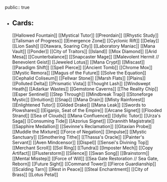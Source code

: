 public:: true
- ## Cards:
	[[Hallowed Fountain]]
	[[Mystical Tutor]]
	[[Preordain]]
	[[Rhystic Study]]
	[[Talisman of Progress]]
	[[Emergence Zone]]
	[[Cyclonic Rift]]
	[[Delay]]
	[[Lion Sash]]
	[[Otawara, Soaring City]]
	[[Laboratory Maniac]]
	[[Mana Vault]]
	[[Ponder]]
	[[City of Traitors]]
	[[Island]]
	[[Mox Diamond]]
	[[Arid Mesa]]
	[[Counterbalance]]
	[[Snapcaster Mage]]
	[[Malevolent Hermit // Benevolent Geist]]
	[[Jeweled Lotus]]
	[[Mana Crypt]]
	[[Miscast]]
	[[Paradigm Shift]]
	[[Spell Pierce]]
	[[Ancient Tomb]]
	[[Chrome Mox]]
	[[Mystic Remora]]
	[[Magus of the Future]]
	[[Solve the Equation]]
	[[Cephalid Coliseum]]
	[[Fellwar Stone]]
	[[Marsh Flats]]
	[[Plains]]
	[[Polluted Delta]]
	[[Prismatic Vista]]
	[[Thought Lash]]
	[[Windswept Heath]]
	[[Adarkar Wastes]]
	[[Gemstone Caverns]]
	[[The Reality Chip]]
	[[Esper Sentinel]]
	[[Step Through]]
	[[Mindbreak Trap]]
	[[Stoneforge Mystic]]
	[[Intuition]]
	[[Snap]]
	[[Mana Drain]]
	[[Misty Rainforest]]
	[[Enlightened Tutor]]
	[[Gilded Drake]]
	[[Mana Leak]]
	[[Swords to Plowshares]]
	[[Eiganjo, Seat of the Empire]]
	[[Arcane Signet]]
	[[Flooded Strand]]
	[[Sea of Clouds]]
	[[Mana Confluence]]
	[[Idyllic Tutor]]
	[[Urza's Saga]]
	[[Consuming Tide]]
	[[Azorius Signet]]
	[[Drannith Magistrate]]
	[[Sapphire Medallion]]
	[[Sevinne's Reclamation]]
	[[Gitaxian Probe]]
	[[Muddle the Mixture]]
	[[Force of Negation]]
	[[Impulse]]
	[[Mystic Sanctuary]]
	[[Smothering Tithe]]
	[[Thassa's Oracle]]
	[[Painter's Servant]]
	[[Aven Mindcensor]]
	[[Dispel]]
	[[Sensei's Divining Top]]
	[[Merchant Scroll]]
	[[Sol Ring]]
	[[Tundra]]
	[[Imposter Mech]]
	[[Copy Artifact]]
	[[Flusterstorm]]
	[[Silence]]
	[[Swan Song]]
	[[Brainstorm]]
	[[Mental Misstep]]
	[[Force of Will]]
	[[Sea Gate Restoration // Sea Gate, Reborn]]
	[[Future Sight]]
	[[Command Tower]]
	[[Fierce Guardianship]]
	[[Scalding Tarn]]
	[[Rest in Peace]]
	[[Steal Enchantment]]
	[[City of Brass]]
	[[Lotus Petal]]
